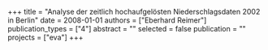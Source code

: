 +++
title = "Analyse der zeitlich hochaufgelösten Niederschlagsdaten 2002 in Berlin"
date = 2008-01-01
authors = ["Eberhard Reimer"]
publication_types = ["4"]
abstract = ""
selected = false
publication = ""
projects = ["eva"]
+++

